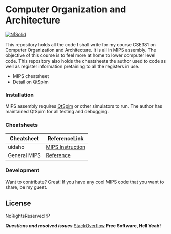 # Computer Organization and Architecture

[![N|Solid](https://cldup.com/dTxpPi9lDf.thumb.png)](https://nodesource.com/products/nsolid)

This repository holds all the code I shall write for my course CSE381 on Computer Organization and Architecture. It is all in MIPS assembly. The objective of this course is to feel more at home to lower computer level code. This repository also holds the cheatsheets the author used to code as well as register information pretaining to all the registers in use.

  - MIPS cheatsheet
  - Detail on QtSpim

### Installation

MIPS assembly requires  [QtSpim](http://spimsimulator.sourceforge.net/) or other simulators to run. The author has maintained QtSpim for all testing and debugging.

###  Cheatsheets



| Cheatsheet | ReferenceLink|
| ------ | ------ |
| uidaho | [MIPS Instruction](http://www.mrc.uidaho.edu/mrc/people/jff/digital/MIPSir.html) |
| General MIPS | [Reference](http://logos.cs.uic.edu/366/notes/mips%20quick%20tutorial.htm)



### Development
Want to contribute? Great! If you have any cool MIPS code that you want to share, be my guest. 

License
----

NoRightsReserved :P

***Questions and resolved issues***
[StackOverflow](https://stackoverflow.com/questions/51924814/mips-bad-address-exception/51925013#51925013)
**Free Software, Hell Yeah!**

